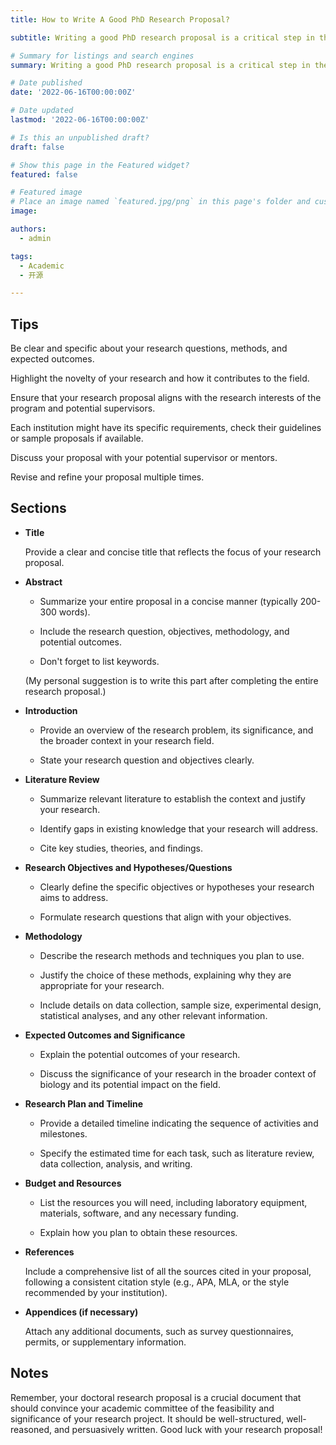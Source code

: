 ```yaml
---
title: How to Write A Good PhD Research Proposal?

subtitle: Writing a good PhD research proposal is a critical step in the process of pursuing PhD. Here is a step-by-step guide I have compiled on how to write a comprehensive research proposal, hoping it can help applicants in need.

# Summary for listings and search engines
summary: Writing a good PhD research proposal is a critical step in the process of pursuing PhD. Here is a step-by-step guide I have compiled on how to write a comprehensive research proposal, hoping it can help applicants in need.

# Date published
date: '2022-06-16T00:00:00Z'

# Date updated
lastmod: '2022-06-16T00:00:00Z'

# Is this an unpublished draft?
draft: false

# Show this page in the Featured widget?
featured: false

# Featured image
# Place an image named `featured.jpg/png` in this page's folder and customize its options here.
image:

authors:
  - admin

tags:
  - Academic
  - 开源

---
```


## Tips

Be clear and specific about your research questions, methods, and expected outcomes.

Highlight the novelty of your research and how it contributes to the field.

Ensure that your research proposal aligns with the research interests of the program and potential supervisors.

Each institution might have its specific requirements, check their guidelines or sample proposals if available.

Discuss your proposal with your potential supervisor or mentors.

Revise and refine your proposal multiple times. 

## Sections

- **Title**

  Provide a clear and concise title that reflects the focus of your research proposal.
  
- **Abstract**
  
  * Summarize your entire proposal in a concise manner (typically 200-300 words).
  
  * Include the research question, objectives, methodology, and potential outcomes.
  
  * Don't forget to list keywords.
  
  (My personal suggestion is to write this part after completing the entire research proposal.)

- **Introduction**
  
  * Provide an overview of the research problem, its significance, and the broader context in your research field.

  * State your research question and objectives clearly.

- **Literature Review**

  * Summarize relevant literature to establish the context and justify your research.

  * Identify gaps in existing knowledge that your research will address.

  * Cite key studies, theories, and findings.

- **Research Objectives and Hypotheses/Questions**
  
  * Clearly define the specific objectives or hypotheses your research aims to address.
  
  * Formulate research questions that align with your objectives.

- **Methodology**
  
  * Describe the research methods and techniques you plan to use.
  
  * Justify the choice of these methods, explaining why they are appropriate for your research.
  
  * Include details on data collection, sample size, experimental design, statistical analyses, and any other relevant information.
  
- **Expected Outcomes and Significance**
  
  * Explain the potential outcomes of your research.
  
  * Discuss the significance of your research in the broader context of biology and its potential impact on the field.

- **Research Plan and Timeline** 
  
  * Provide a detailed timeline indicating the sequence of activities and milestones.
  
  * Specify the estimated time for each task, such as literature review, data collection, analysis, and writing.
  
- **Budget and Resources**
  
  * List the resources you will need, including laboratory equipment, materials, software, and any necessary funding.

  * Explain how you plan to obtain these resources.
  
- **References**
  
  Include a comprehensive list of all the sources cited in your proposal, following a consistent citation style (e.g., APA, MLA, or the style recommended by your institution).

- **Appendices (if necessary)**
  
  Attach any additional documents, such as survey questionnaires, permits, or supplementary information.
  
## Notes
Remember, your doctoral research proposal is a crucial document that should convince your academic committee of the feasibility and significance of your research project. It should be well-structured, well-reasoned, and persuasively written. Good luck with your research proposal!
